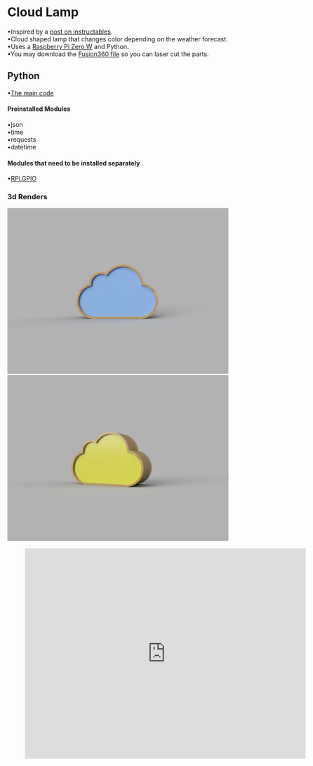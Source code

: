# Cloud Lamp

•Inspired by a [post on instructables](https://www.instructables.com/id/Weather-Forecast-Cloud/).<br/>
•Cloud shaped lamp that changes color depending on the weather forecast.<br/>
•Uses a [Raspberry Pi Zero W](https://www.raspberrypi.org/products/raspberry-pi-zero-w/) and Python.<br/>
•You may download the [Fusion360 file](https://myhub.autodesk360.com/ue2dd8605/g/projects/20180428129687051/data/dXJuOmFkc2sud2lwcHJvZDpmcy5mb2xkZXI6Y28uRnA5QnpITk1SdGVNSzVnZEN2NllPZw/dXJuOmFkc2sud2lwcHJvZDpkbS5saW5lYWdlOi1YbW5ENzkzUVN1WWV2R0Zaemt1NlE?show=viewer) so you can laser cut the parts.<br/>


## Python
•[The main code](https://github.com/Pedro4064/Cloud/blob/master/Code/Cloud_PI.py)<br/>
#### Preinstalled Modules
•json<br/>
•time<br/>
•requests<br/>
•datetime<br/>

#### Modules that need to be installed separately
•[RPi.GPIO](https://pypi.org/project/RPi.GPIO/)<br/>


### 3d Renders

![Renders](https://github.com/Pedro4064/Cloud/blob/master/Images/Renders/Cloud_2018-Nov-27_04-24-08PM-000_CustomizedView15575101724_png.png?raw=true)
![Renders](https://github.com/Pedro4064/Cloud/blob/master/Images/Renders/Cloud_2018-Nov-27_04-24-37PM-000_CustomizedView10814065857_png.png?raw=true)

<figure class="video_container">
  <iframe src="https://myhub.autodesk360.com/ue2dd8605/shares/public/SHabee1QT1a327cf2b7a3fbfedef8a8d9c8b?mode=embed" width="640" height="480" allowfullscreen="true" frameborder="0" ></iframe>
</figure>

